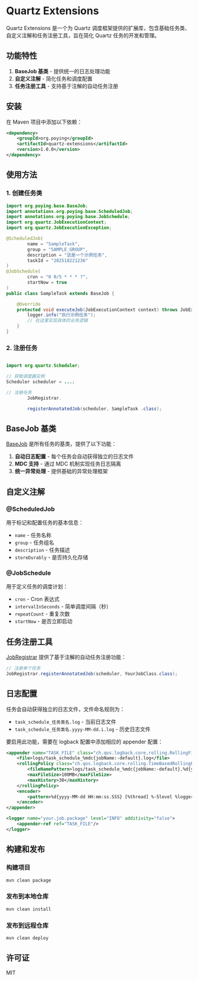 # Quartz Extensions

Quartz Extensions 是一个为 Quartz 调度框架提供的扩展库，包含基础任务类、自定义注解和任务注册工具，旨在简化 Quartz 任务的开发和管理。

## 功能特性

1. **BaseJob 基类** - 提供统一的日志处理功能
2. **自定义注解** - 简化任务和调度配置
3. **任务注册工具** - 支持基于注解的自动任务注册

## 安装

在 Maven 项目中添加以下依赖：

```xml
<dependency>
    <groupId>org.poying</groupId>
    <artifactId>quartz-extensions</artifactId>
    <version>1.0.0</version>
</dependency>
```

## 使用方法

### 1. 创建任务类

```java
import org.poying.base.BaseJob;
import annotations.org.poying.base.ScheduledJob;
import annotations.org.poying.base.JobSchedule;
import org.quartz.JobExecutionContext;
import org.quartz.JobExecutionException;

@ScheduledJob(
        name = "SampleTask",
        group = "SAMPLE_GROUP",
        description = "这是一个示例任务",
        taskId = "202518221236"
)
@JobSchedule(
        cron = "0 0/5 * * * ?",
        startNow = true
)
public class SampleTask extends BaseJob {

    @Override
    protected void executeJob(JobExecutionContext context) throws JobExecutionException {
        logger.info("执行示例任务");
        // 在这里实现具体的业务逻辑
    }
}
```

### 2. 注册任务

```java

import org.quartz.Scheduler;

// 获取调度器实例
Scheduler scheduler = ...;

// 注册任务
        JobRegistrar.

        registerAnnotatedJob(scheduler, SampleTask .class);
```

## BaseJob 基类

[BaseJob](file:///D:/develop_pro/coffee/task_schedule/quartz-extensions/src/main/java/org/quartz/extensions/BaseJob.java) 是所有任务的基类，提供了以下功能：

1. **自动日志配置** - 每个任务会自动获得独立的日志文件
2. **MDC 支持** - 通过 MDC 机制实现任务日志隔离
3. **统一异常处理** - 提供基础的异常处理框架

## 自定义注解

### @ScheduledJob

用于标记和配置任务的基本信息：

- `name` - 任务名称
- `group` - 任务组名
- `description` - 任务描述
- `storeDurably` - 是否持久化存储

### @JobSchedule

用于定义任务的调度计划：

- `cron` - Cron 表达式
- `intervalInSeconds` - 简单调度间隔（秒）
- `repeatCount` - 重复次数
- `startNow` - 是否立即启动

## 任务注册工具

[JobRegistrar](file:///D:/develop_pro/coffee/task_schedule/quartz-extensions/src/main/java/org/quartz/extensions/JobRegistrar.java) 提供了基于注解的自动任务注册功能：

```java
// 注册单个任务
JobRegistrar.registerAnnotatedJob(scheduler, YourJobClass.class);
```

## 日志配置

任务会自动获得独立的日志文件，文件命名规则为：
- `task_schedule_任务类名.log` - 当前日志文件
- `task_schedule_任务类名.yyyy-MM-dd.i.log` - 历史日志文件

要启用此功能，需要在 logback 配置中添加相应的 appender 配置：

```xml
<appender name="TASK_FILE" class="ch.qos.logback.core.rolling.RollingFileAppender">
    <file>logs/task_schedule_%mdc{jobName:-default}.log</file>
    <rollingPolicy class="ch.qos.logback.core.rolling.TimeBasedRollingPolicy">
        <fileNamePattern>logs/task_schedule_%mdc{jobName:-default}.%d{yyyy-MM-dd}.%i.log</fileNamePattern>
        <maxFileSize>100MB</maxFileSize>
        <maxHistory>30</maxHistory>
    </rollingPolicy>
    <encoder>
        <pattern>%d{yyyy-MM-dd HH:mm:ss.SSS} [%thread] %-5level %logger{36} - %msg%n</pattern>
    </encoder>
</appender>

<logger name="your.job.package" level="INFO" additivity="false">
    <appender-ref ref="TASK_FILE"/>
</logger>
```

## 构建和发布

### 构建项目

```bash
mvn clean package
```

### 发布到本地仓库

```bash
mvn clean install
```

### 发布到远程仓库

```bash
mvn clean deploy
```

## 许可证

MIT